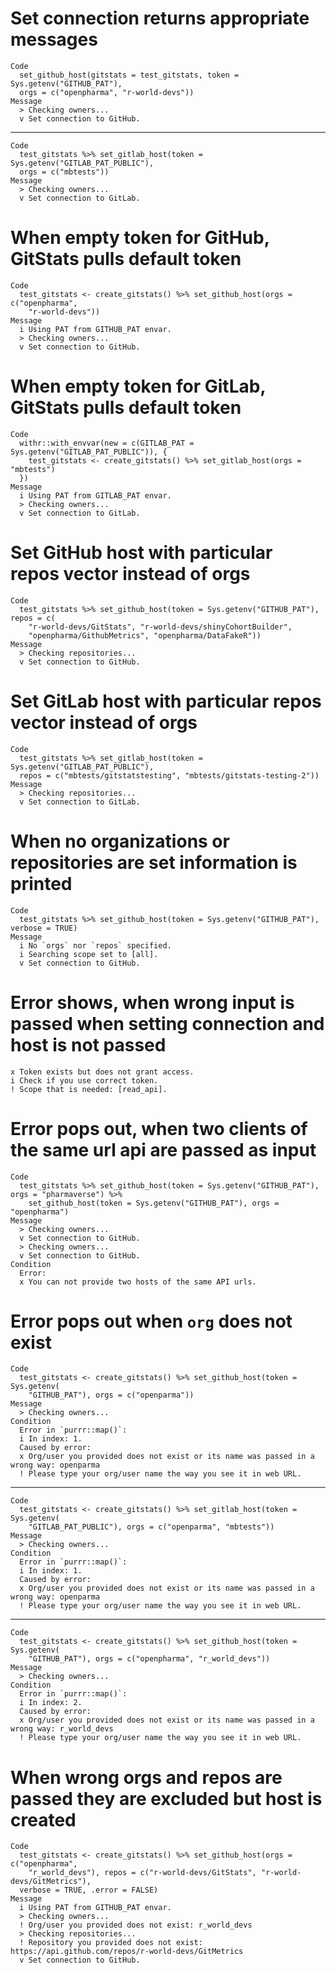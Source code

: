 # Set connection returns appropriate messages

    Code
      set_github_host(gitstats = test_gitstats, token = Sys.getenv("GITHUB_PAT"),
      orgs = c("openpharma", "r-world-devs"))
    Message
      > Checking owners...
      v Set connection to GitHub.

---

    Code
      test_gitstats %>% set_gitlab_host(token = Sys.getenv("GITLAB_PAT_PUBLIC"),
      orgs = c("mbtests"))
    Message
      > Checking owners...
      v Set connection to GitLab.

# When empty token for GitHub, GitStats pulls default token

    Code
      test_gitstats <- create_gitstats() %>% set_github_host(orgs = c("openpharma",
        "r-world-devs"))
    Message
      i Using PAT from GITHUB_PAT envar.
      > Checking owners...
      v Set connection to GitHub.

# When empty token for GitLab, GitStats pulls default token

    Code
      withr::with_envvar(new = c(GITLAB_PAT = Sys.getenv("GITLAB_PAT_PUBLIC")), {
        test_gitstats <- create_gitstats() %>% set_gitlab_host(orgs = "mbtests")
      })
    Message
      i Using PAT from GITLAB_PAT envar.
      > Checking owners...
      v Set connection to GitLab.

# Set GitHub host with particular repos vector instead of orgs

    Code
      test_gitstats %>% set_github_host(token = Sys.getenv("GITHUB_PAT"), repos = c(
        "r-world-devs/GitStats", "r-world-devs/shinyCohortBuilder",
        "openpharma/GithubMetrics", "openpharma/DataFakeR"))
    Message
      > Checking repositories...
      v Set connection to GitHub.

# Set GitLab host with particular repos vector instead of orgs

    Code
      test_gitstats %>% set_gitlab_host(token = Sys.getenv("GITLAB_PAT_PUBLIC"),
      repos = c("mbtests/gitstatstesting", "mbtests/gitstats-testing-2"))
    Message
      > Checking repositories...
      v Set connection to GitLab.

# When no organizations or repositories are set information is printed

    Code
      test_gitstats %>% set_github_host(token = Sys.getenv("GITHUB_PAT"), verbose = TRUE)
    Message
      i No `orgs` nor `repos` specified.
      i Searching scope set to [all].
      v Set connection to GitHub.

# Error shows, when wrong input is passed when setting connection and host is not passed

    x Token exists but does not grant access.
    i Check if you use correct token.
    ! Scope that is needed: [read_api].

# Error pops out, when two clients of the same url api are passed as input

    Code
      test_gitstats %>% set_github_host(token = Sys.getenv("GITHUB_PAT"), orgs = "pharmaverse") %>%
        set_github_host(token = Sys.getenv("GITHUB_PAT"), orgs = "openpharma")
    Message
      > Checking owners...
      v Set connection to GitHub.
      > Checking owners...
      v Set connection to GitHub.
    Condition
      Error:
      x You can not provide two hosts of the same API urls.

# Error pops out when `org` does not exist

    Code
      test_gitstats <- create_gitstats() %>% set_github_host(token = Sys.getenv(
        "GITHUB_PAT"), orgs = c("openparma"))
    Message
      > Checking owners...
    Condition
      Error in `purrr::map()`:
      i In index: 1.
      Caused by error:
      x Org/user you provided does not exist or its name was passed in a wrong way: openparma
      ! Please type your org/user name the way you see it in web URL.

---

    Code
      test_gitstats <- create_gitstats() %>% set_gitlab_host(token = Sys.getenv(
        "GITLAB_PAT_PUBLIC"), orgs = c("openparma", "mbtests"))
    Message
      > Checking owners...
    Condition
      Error in `purrr::map()`:
      i In index: 1.
      Caused by error:
      x Org/user you provided does not exist or its name was passed in a wrong way: openparma
      ! Please type your org/user name the way you see it in web URL.

---

    Code
      test_gitstats <- create_gitstats() %>% set_github_host(token = Sys.getenv(
        "GITHUB_PAT"), orgs = c("openpharma", "r_world_devs"))
    Message
      > Checking owners...
    Condition
      Error in `purrr::map()`:
      i In index: 2.
      Caused by error:
      x Org/user you provided does not exist or its name was passed in a wrong way: r_world_devs
      ! Please type your org/user name the way you see it in web URL.

# When wrong orgs and repos are passed they are excluded but host is created

    Code
      test_gitstats <- create_gitstats() %>% set_github_host(orgs = c("openpharma",
        "r_world_devs"), repos = c("r-world-devs/GitStats", "r-world-devs/GitMetrics"),
      verbose = TRUE, .error = FALSE)
    Message
      i Using PAT from GITHUB_PAT envar.
      > Checking owners...
      ! Org/user you provided does not exist: r_world_devs
      > Checking repositories...
      ! Repository you provided does not exist: https://api.github.com/repos/r-world-devs/GitMetrics
      v Set connection to GitHub.

